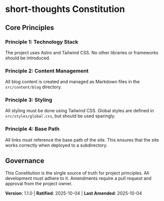 <!--
Sync Impact Report
- Version change: 1.0.0 → 1.1.0
- List of modified principles:
  - Added: Principle 4: Base Path
- Added sections: none
- Removed sections: none
- Templates requiring updates:
  - ✅ .specify/templates/plan-template.md
- Follow-up TODOs: none
-->
# short-thoughts Constitution

## Core Principles

### Principle 1: Technology Stack
The project uses Astro and Tailwind CSS. No other libraries or frameworks should be introduced.

### Principle 2: Content Management
All blog content is created and managed as Markdown files in the `src/content/blog` directory.

### Principle 3: Styling
All styling must be done using Tailwind CSS. Global styles are defined in `src/styles/global.css`, but should be used sparingly.

### Principle 4: Base Path
All links must reference the base path of the site. This ensures that the site works correctly when deployed to a subdirectory.

## Governance

This Constitution is the single source of truth for project principles. All development must adhere to it. Amendments require a pull request and approval from the project owner.

**Version**: 1.1.0 | **Ratified**: 2025-10-04 | **Last Amended**: 2025-10-04